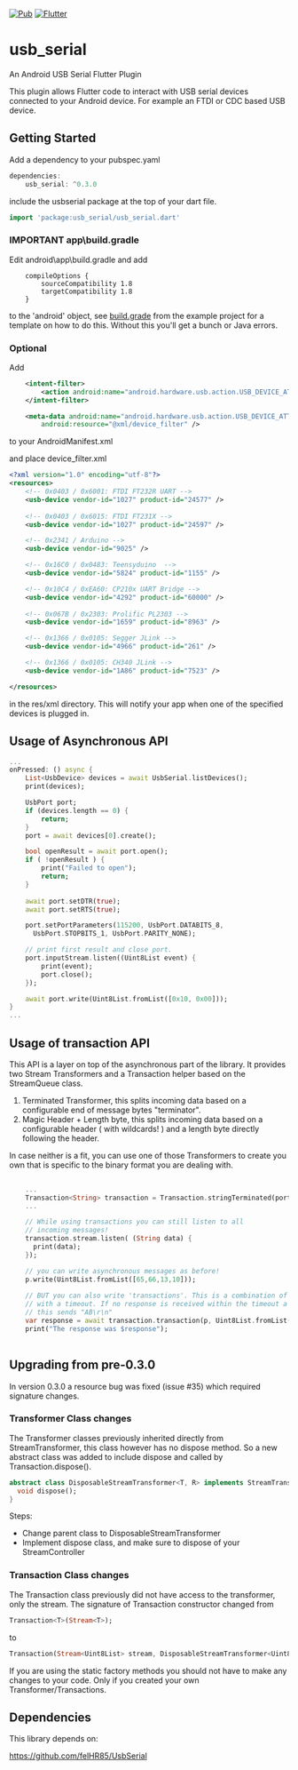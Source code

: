 [![Pub](https://img.shields.io/pub/v/usb_serial.svg)](https://pub.dartlang.org/packages/usb_serial) [![Flutter](https://github.com/altera2015/usbserial/actions/workflows/flutter.yml/badge.svg)](https://github.com/altera2015/usbserial/actions/workflows/flutter.yml)

# usb_serial

An Android USB Serial Flutter Plugin

This plugin allows Flutter code to interact with USB serial devices connected to your Android device. For example an FTDI or CDC based USB device.

## Getting Started

Add a dependency to your pubspec.yaml

```dart
dependencies:
	usb_serial: ^0.3.0
```

include the usbserial package at the top of your dart file.

```dart
import 'package:usb_serial/usb_serial.dart'
```

### IMPORTANT app\build.gradle

Edit android\app\build.gradle and add 

```
    compileOptions {
        sourceCompatibility 1.8
        targetCompatibility 1.8
    }
```

to the 'android' object, see [build.grade](https://raw.githubusercontent.com/altera2015/usbserial/master/example/android/app/build.gradle) 
from the example project for a template on how to do this. Without this you'll get a bunch or Java 
errors.

### Optional

Add 
```xml
	<intent-filter>
		<action android:name="android.hardware.usb.action.USB_DEVICE_ATTACHED" />
	</intent-filter>

	<meta-data android:name="android.hardware.usb.action.USB_DEVICE_ATTACHED"
		android:resource="@xml/device_filter" />
```
to your AndroidManifest.xml

and place device_filter.xml 

```xml
<?xml version="1.0" encoding="utf-8"?>
<resources>
    <!-- 0x0403 / 0x6001: FTDI FT232R UART -->
    <usb-device vendor-id="1027" product-id="24577" />
    
    <!-- 0x0403 / 0x6015: FTDI FT231X -->
    <usb-device vendor-id="1027" product-id="24597" />

    <!-- 0x2341 / Arduino -->
    <usb-device vendor-id="9025" />

    <!-- 0x16C0 / 0x0483: Teensyduino  -->
    <usb-device vendor-id="5824" product-id="1155" />

    <!-- 0x10C4 / 0xEA60: CP210x UART Bridge -->
    <usb-device vendor-id="4292" product-id="60000" />
    
    <!-- 0x067B / 0x2303: Prolific PL2303 -->
    <usb-device vendor-id="1659" product-id="8963" />

    <!-- 0x1366 / 0x0105: Segger JLink -->
    <usb-device vendor-id="4966" product-id="261" />

    <!-- 0x1366 / 0x0105: CH340 JLink -->
    <usb-device vendor-id="1A86" product-id="7523" />

</resources>
```

in the res/xml directory. This will notify your app when one of the specified devices
is plugged in.

## Usage of Asynchronous API

```dart
...
onPressed: () async {
	List<UsbDevice> devices = await UsbSerial.listDevices();
	print(devices);

	UsbPort port;
	if (devices.length == 0) {
		return;
	}
	port = await devices[0].create();

	bool openResult = await port.open();
	if ( !openResult ) {
		print("Failed to open");
		return;
	}
	
	await port.setDTR(true);
	await port.setRTS(true);

	port.setPortParameters(115200, UsbPort.DATABITS_8,
	  UsbPort.STOPBITS_1, UsbPort.PARITY_NONE);

	// print first result and close port.
	port.inputStream.listen((Uint8List event) {
		print(event);
		port.close();
	});

	await port.write(Uint8List.fromList([0x10, 0x00]));
}
...
```

## Usage of transaction API

This API is a layer on top of the asynchronous part of the library. It provides two
Stream Transformers and a Transaction helper based on the StreamQueue class.

1. Terminated Transformer, this splits incoming data based on a configurable end of message bytes "terminator".
2. Magic Header + Length byte, this splits incoming data based on a configurable header ( with wildcards! ) and a length byte directly following the header.

In case neither is a fit, you can use one of those Transformers to create you own that is specific 
to the binary format you are dealing with.

```dart
	
    ...
    Transaction<String> transaction = Transaction.stringTerminated(port.inputStream, Uint8List.fromList([13,10]));
    ...

    // While using transactions you can still listen to all 
    // incoming messages!    
    transaction.stream.listen( (String data) {
      print(data);
    });

    // you can write asynchronous messages as before!
    p.write(Uint8List.fromList([65,66,13,10]));
    
    // BUT you can also write 'transactions'. This is a combination of a flush, write and wait for response
    // with a timeout. If no response is received within the timeout a null value is returned.
    // this sends "AB\r\n"
    var response = await transaction.transaction(p, Uint8List.fromList([65,66,13,10]), Duration(seconds: 1) );
    print("The response was $response");
    
```

## Upgrading from pre-0.3.0


In version 0.3.0 a resource bug was fixed (issue #35) which required signature 
changes.


### Transformer Class changes

The Transformer classes previously inherited directly from StreamTransformer, this class 
however has no dispose method. So a new abstract class was added to include dispose and 
called by Transaction.dispose().

```dart
abstract class DisposableStreamTransformer<T, R> implements StreamTransformer<T, R> {
  void dispose();
}
```

Steps:

* Change parent class to DisposableStreamTransformer
* Implement dispose class, and make sure to dispose of your StreamController
   
### Transaction Class changes

The Transaction class previously did not have access to the transformer, only the stream. 
The signature of Transaction constructor changed from

```dart
Transaction<T>(Stream<T>);
```

to 

```dart
Transaction(Stream<Uint8List> stream, DisposableStreamTransformer<Uint8List, T> transformer);
```

If you are using the static factory methods you should not have to make any changes to your
code. Only if you created your own Transformer/Transactions.

## Dependencies

This library depends on:

https://github.com/felHR85/UsbSerial